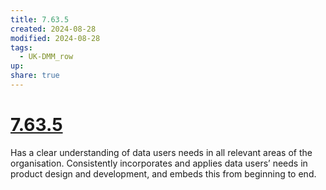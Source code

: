 ```yaml
---
title: 7.63.5
created: 2024-08-28
modified: 2024-08-28
tags:
  - UK-DMM_row
up: 
share: true
---
```

# [7.63.5](7.63.5.md)

Has a clear understanding of data users needs in all relevant areas of the organisation. Consistently incorporates and applies data users’ needs in product design and development, and embeds this from beginning to end.
